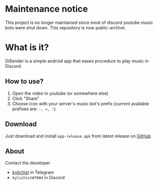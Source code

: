 # Maintenance notice
This project is no longer maintained since most of discord youtube music bots were shut down. This repository is now public-archive.

# What is it?
DiSender is a simple android app that eases procedure to play music in Discord.

## How to use?
1. Open the video in youtube (or somewhere else)
2. Click "Share" 
3. Choose icon with your server's music bot's prefix (current available prefixes are: ```-, =, !```)

## Download
Just download and install ```app-release.apk``` from latest release on [GitHub](https://github.com/kylichist/disender/releases/latest)

## About
Contact the developer
- [kylichist](https://t.me/kylichist) in Telegram
- ```kylichist#7804``` in Discord
